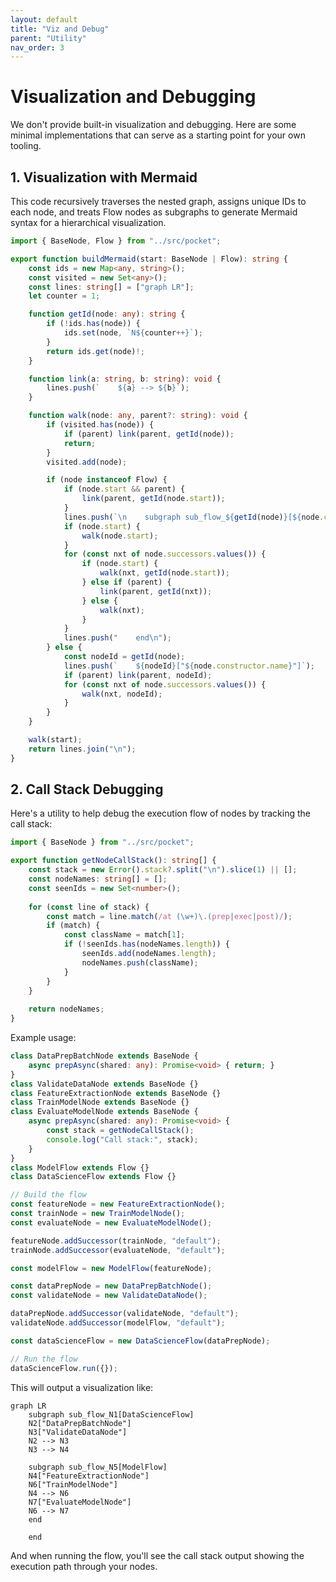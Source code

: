 ```yaml
---
layout: default
title: "Viz and Debug"
parent: "Utility"
nav_order: 3
---
```


# Visualization and Debugging

We don't provide built-in visualization and debugging. Here are some minimal implementations that can serve as a starting point for your own tooling.

## 1. Visualization with Mermaid

This code recursively traverses the nested graph, assigns unique IDs to each node, and treats Flow nodes as subgraphs to generate Mermaid syntax for a hierarchical visualization.

```typescript
import { BaseNode, Flow } from "../src/pocket";

export function buildMermaid(start: BaseNode | Flow): string {
    const ids = new Map<any, string>();
    const visited = new Set<any>();
    const lines: string[] = ["graph LR"];
    let counter = 1;

    function getId(node: any): string {
        if (!ids.has(node)) {
            ids.set(node, `N${counter++}`);
        }
        return ids.get(node)!;
    }

    function link(a: string, b: string): void {
        lines.push(`    ${a} --> ${b}`);
    }

    function walk(node: any, parent?: string): void {
        if (visited.has(node)) {
            if (parent) link(parent, getId(node));
            return;
        }
        visited.add(node);

        if (node instanceof Flow) {
            if (node.start && parent) {
                link(parent, getId(node.start));
            }
            lines.push(`\n    subgraph sub_flow_${getId(node)}[${node.constructor.name}]`);
            if (node.start) {
                walk(node.start);
            }
            for (const nxt of node.successors.values()) {
                if (node.start) {
                    walk(nxt, getId(node.start));
                } else if (parent) {
                    link(parent, getId(nxt));
                } else {
                    walk(nxt);
                }
            }
            lines.push("    end\n");
        } else {
            const nodeId = getId(node);
            lines.push(`    ${nodeId}["${node.constructor.name}"]`);
            if (parent) link(parent, nodeId);
            for (const nxt of node.successors.values()) {
                walk(nxt, nodeId);
            }
        }
    }

    walk(start);
    return lines.join("\n");
}
```

## 2. Call Stack Debugging

Here's a utility to help debug the execution flow of nodes by tracking the call stack:

```typescript
import { BaseNode } from "../src/pocket";

export function getNodeCallStack(): string[] {
    const stack = new Error().stack?.split("\n").slice(1) || [];
    const nodeNames: string[] = [];
    const seenIds = new Set<number>();
    
    for (const line of stack) {
        const match = line.match(/at (\w+)\.(prep|exec|post)/);
        if (match) {
            const className = match[1];
            if (!seenIds.has(nodeNames.length)) {
                seenIds.add(nodeNames.length);
                nodeNames.push(className);
            }
        }
    }
    
    return nodeNames;
}
```

Example usage:

```typescript
class DataPrepBatchNode extends BaseNode {
    async prepAsync(shared: any): Promise<void> { return; }
}
class ValidateDataNode extends BaseNode {}
class FeatureExtractionNode extends BaseNode {}
class TrainModelNode extends BaseNode {}
class EvaluateModelNode extends BaseNode {
    async prepAsync(shared: any): Promise<void> {
        const stack = getNodeCallStack();
        console.log("Call stack:", stack);
    }
}
class ModelFlow extends Flow {}
class DataScienceFlow extends Flow {}

// Build the flow
const featureNode = new FeatureExtractionNode();
const trainNode = new TrainModelNode();
const evaluateNode = new EvaluateModelNode();

featureNode.addSuccessor(trainNode, "default");
trainNode.addSuccessor(evaluateNode, "default");

const modelFlow = new ModelFlow(featureNode);

const dataPrepNode = new DataPrepBatchNode();
const validateNode = new ValidateDataNode();

dataPrepNode.addSuccessor(validateNode, "default");
validateNode.addSuccessor(modelFlow, "default");

const dataScienceFlow = new DataScienceFlow(dataPrepNode);

// Run the flow
dataScienceFlow.run({});
```

This will output a visualization like:

```mermaid
graph LR
    subgraph sub_flow_N1[DataScienceFlow]
    N2["DataPrepBatchNode"]
    N3["ValidateDataNode"]
    N2 --> N3
    N3 --> N4

    subgraph sub_flow_N5[ModelFlow]
    N4["FeatureExtractionNode"]
    N6["TrainModelNode"]
    N4 --> N6
    N7["EvaluateModelNode"]
    N6 --> N7
    end

    end
```

And when running the flow, you'll see the call stack output showing the execution path through your nodes.




